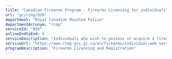 ```yaml
---
title: "Canadian Firearms Program - Firearms Licensing for individuals"
url: "gc/rcmp/926"
department: "Royal Canadian Mounted Police"
departmentAcronym: "rcmp"
serviceId: "926"
onlineEndtoEnd: 0
serviceDescription: "Individuals who wish to possess or acquire a firearm must have a Firearm Licence (as mandated by the Firearms Act). A Firearms Licence is subject to renewal every 5 years. A Chief Firearms Officer (there are 10 of them nationwide) maintains legal responsibility for the approval or refusal of Firearms Licences. All Firearms Licences are held within the Canadian Firearms Information System (CFIS)."
serviceUrl: "https://www.rcmp-grc.gc.ca/en/firearms/individual-web-services"
programDescription: "Firearms Licensing and Registration"
---
```

